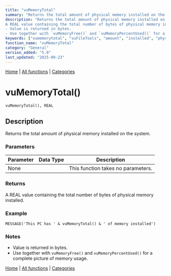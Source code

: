 ```yaml
---
title: "vuMemoryTotal"
summary: "Returns the total amount of physical memory installed on the system."
description: "Returns the total amount of physical memory installed on the system. ### Parameters ### Returns
A REAL value containing the total number of bytes of physical memory installed. ### Example ### Notes
- Value is returned in bytes.  
- Use together with `vuMemoryFree()` and `vuMemoryPercentUsed()` for a complete picture of memory usage. [Home](../index.md) | [All functions](index.md) | [Categories](../categories/index.md)"
keywords: ["vumemorytotal", "vuFileTools", "amount", "installed", "physical", "general", "returns", "memory", "Clarion", "system", "Windows", "total"]
function_name: "vuMemoryTotal"
category: "General"
version_added: "5.0"
last_updated: "2025-09-23"
---
```


[Home](../index.md) | [All functions](index.md) | [Categories](../categories/index.md)

# vuMemoryTotal()

```Prototype
vuMemoryTotal(), REAL
```


## Description
Returns the total amount of physical memory installed on the system.

### Parameters

| Parameter | Data Type | Description |
|-----------|-----------|-------------|
| None      |          | This function takes no parameters. |

### Returns
A REAL value containing the total number of bytes of physical memory installed.

### Example

```Clarion
MESSAGE('This PC has ' & vuMemoryTotal() & ' of memory installed')
```

### Notes
- Value is returned in bytes.  
- Use together with `vuMemoryFree()` and `vuMemoryPercentUsed()` for a complete picture of memory usage.

[Home](../index.md) | [All functions](index.md) | [Categories](../categories/index.md)
